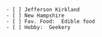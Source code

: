     - [ ] Jefferson Kirkland
     - [ ] New Hampshire
     - [ ] Fav. Food:  Edible food
     - [ ] Hobby:  Geekery
